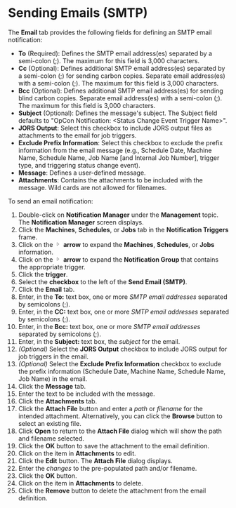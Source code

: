 # Sending Emails (SMTP)

The **Email** tab provides the following fields for defining an SMTP
email notification:

- **To** (Required): Defines the SMTP email address(es) separated by a
    semi-colon (;). The maximum for this field is 3,000 characters.
- **Cc** (Optional): Defines additional SMTP email address(es)
    separated by a semi-colon (;) for sending carbon copies. Separate
    email address(es) with a semi-colon (;). The maximum for this field
    is 3,000 characters.
- **Bcc** (Optional): Defines additional SMTP email address(es) for
    sending blind carbon copies. Separate email address(es) with a
    semi-colon (;). The maximum for this field is 3,000 characters.
- **Subject** (Optional): Defines the message's subject. The Subject
    field defaults to "OpCon Notification: \<Status Change Event
    Trigger Name\>".
- **JORS Output**: Select this checkbox to include JORS output files
    as attachments to the email for job triggers.
- **Exclude Prefix Information**: Select this checkbox to exclude the
    prefix information from the email message (e.g., Schedule Date,
    Machine Name, Schedule Name, Job Name \[and Internal Job Number\],     trigger type, and triggering status change event).
- **Message**: Defines a user-defined message.
- **Attachments**: Contains the attachments to be included with the
    message. Wild cards are not allowed for filenames.

To send an email notification:

1. Double-click on **Notification Manager** under the **Management**
    topic. The **Notification Manager** screen displays.
2. Click the **Machines**, **Schedules**, or **Jobs** tab in the
    **Notification Triggers** frame.
3. Click on the ![Expand](../../../Resources/Images/EM/EMarrowtoexpand.png)
    **arrow** to expand the **Machines**, **Schedules**, or **Jobs**
    information.
4. Click on the ![Expand](../../../Resources/Images/EM/EMarrowtoexpand.png)
    **arrow** to expand the **Notification Group** that contains the
    appropriate trigger.
5. Click the **trigger**.
6. Select the **checkbox** to the left of the **Send Email (SMTP)**.
7. Click the **Email** tab.
8. Enter, in the **To:** text box, one or more *SMTP email addresses*
    separated by semicolons (;).
9. Enter, in the **CC:** text box, one or more *SMTP email addresses*
    separated by semicolons (;).
10. Enter, in the **Bcc:** text box, one or more *SMTP email addresses*
    separated by semicolons (;).
11. Enter, in the **Subject:** text box, the *subject* for the email.
12. *(Optional)* Select the **JORS Output** checkbox to
    include JORS output for job triggers in the email.
13. *(Optional)* Select the **Exclude Prefix
    Information** checkbox to exclude the prefix information (Schedule
    Date, Machine Name, Schedule Name, Job Name) in the email.
14. Click the **Message** tab.
15. Enter the text to be included with the message.
16. Click the **Attachments** tab.
17. Click the **Attach File** button and enter a *path* or *filename*
    for the intended attachment. Alternatively, you can click the
    **Browse** button to select an existing file.
18. Click **Open** to return to the **Attach File** dialog which will
    show the path and filename selected.
19. Click the **OK** button to save the attachment to the email
    definition.
20. Click on the item in **Attachments** to edit.
21. Click the **Edit** button. The **Attach File** dialog displays.
22. Enter the *changes* to the pre-populated path and/or filename.
23. Click the **OK** button.
24. Click on the item in **Attachments** to delete.
25. Click the **Remove** button to delete the attachment from the email
    definition.
